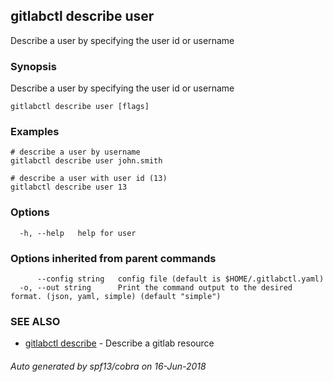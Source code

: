 ## gitlabctl describe user

Describe a user by specifying the user id or username

### Synopsis

Describe a user by specifying the user id or username

```
gitlabctl describe user [flags]
```

### Examples

```
# describe a user by username
gitlabctl describe user john.smith

# describe a user with user id (13)
gitlabctl describe user 13
```

### Options

```
  -h, --help   help for user
```

### Options inherited from parent commands

```
      --config string   config file (default is $HOME/.gitlabctl.yaml)
  -o, --out string      Print the command output to the desired format. (json, yaml, simple) (default "simple")
```

### SEE ALSO

* [gitlabctl describe](gitlabctl_describe.md)	 - Describe a gitlab resource

###### Auto generated by spf13/cobra on 16-Jun-2018
